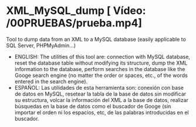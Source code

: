 # XML_MySQL_dump [ Vídeo: /00PRUEBAS/prueba.mp4]
Tool to dump data from an XML to a MySQL database (easily applicable to SQL Server, PHPMyAdmin...)
- ENGLISH: The utilities of this tool are: connection with MySQL database, reset the database table without modifying its structure, dump the XML information to the database, perform searches in the database like the Googe search engine (no matter the order or spaces, etc., of the words entered in the search engine).
- ESPAÑOL: Las utilidades de esta herramienta son: conexión con base de datos en MySQL, resetear la tabla de la base de datos sin modificar su estructura, volcar la información del XML a la base de datos, realizar búsquedas en la base de datos como el buscador de Googe (sin importar el orden ni los espacios, etc, de las palabras introducidas en el buscador.
